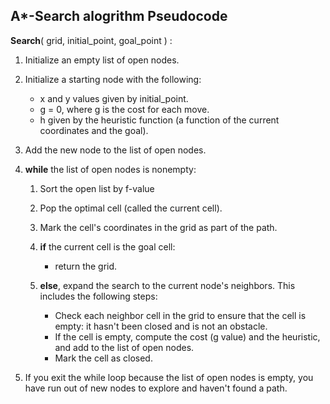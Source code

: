 ## A*-Search alogrithm Pseudocode


**Search**( grid, initial_point, goal_point ) :

1. Initialize an empty list of open nodes.

2. Initialize a starting node with the following:
   - x and y values given by initial_point.
   - g = 0, where g is the cost for each move.
   - h given by the heuristic function (a function of the current coordinates and the goal).
   
3. Add the new node to the list of open nodes.

4. **while** the list of open nodes is nonempty:

    1. Sort the open list by f-value
    2. Pop the optimal cell (called the current cell).
    3. Mark the cell's coordinates in the grid as part of the path.
    4. **if** the current cell is the goal cell:
       - return the grid.
    5. **else**, expand the search to the current node's neighbors. This includes the following steps:

       - Check each neighbor cell in the grid to ensure that the cell is empty: it hasn't been closed and is not an obstacle.
       - If the cell is empty, compute the cost (g value) and the heuristic, and add to the list of open nodes.
       - Mark the cell as closed.
       
5. If you exit the while loop because the list of open nodes is empty, you have run out of new nodes to explore and haven't found a path.
